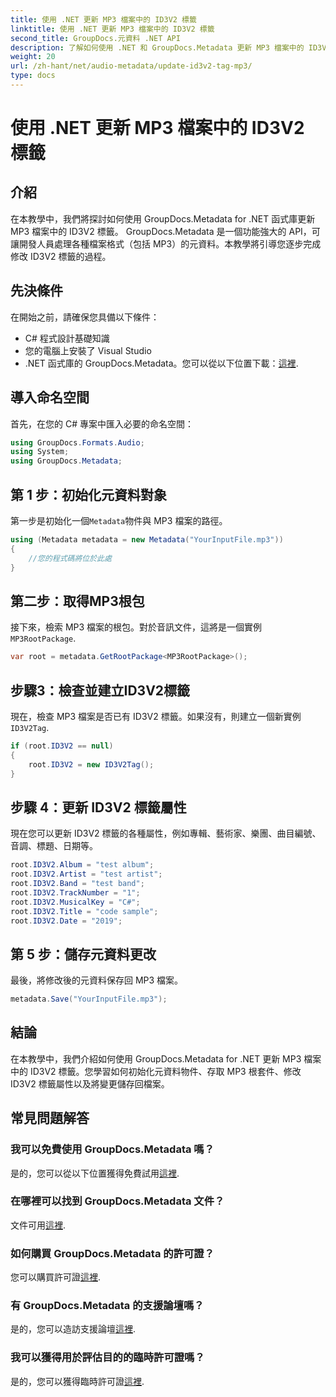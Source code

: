 ```yaml
---
title: 使用 .NET 更新 MP3 檔案中的 ID3V2 標籤
linktitle: 使用 .NET 更新 MP3 檔案中的 ID3V2 標籤
second_title: GroupDocs.元資料 .NET API
description: 了解如何使用 .NET 和 GroupDocs.Metadata 更新 MP3 檔案中的 ID3V2 標籤，以實現高效的檔案管理。
weight: 20
url: /zh-hant/net/audio-metadata/update-id3v2-tag-mp3/
type: docs
---
```

# 使用 .NET 更新 MP3 檔案中的 ID3V2 標籤

## 介紹
在本教學中，我們將探討如何使用 GroupDocs.Metadata for .NET 函式庫更新 MP3 檔案中的 ID3V2 標籤。 GroupDocs.Metadata 是一個功能強大的 API，可讓開發人員處理各種檔案格式（包括 MP3）的元資料。本教學將引導您逐步完成修改 ID3V2 標籤的過程。
## 先決條件
在開始之前，請確保您具備以下條件：
- C# 程式設計基礎知識
- 您的電腦上安裝了 Visual Studio
-  .NET 函式庫的 GroupDocs.Metadata。您可以從以下位置下載：[這裡](https://releases.groupdocs.com/metadata/net/).

## 導入命名空間
首先，在您的 C# 專案中匯入必要的命名空間：
```csharp
using GroupDocs.Formats.Audio;
using System;
using GroupDocs.Metadata;
```
## 第 1 步：初始化元資料對象
第一步是初始化一個`Metadata`物件與 MP3 檔案的路徑。
```csharp
using (Metadata metadata = new Metadata("YourInputFile.mp3"))
{
    //您的程式碼將位於此處
}
```
## 第二步：取得MP3根包
接下來，檢索 MP3 檔案的根包。對於音訊文件，這將是一個實例`MP3RootPackage`.
```csharp
var root = metadata.GetRootPackage<MP3RootPackage>();
```
## 步驟3：檢查並建立ID3V2標籤
現在，檢查 MP3 檔案是否已有 ID3V2 標籤。如果沒有，則建立一個新實例`ID3V2Tag`.
```csharp
if (root.ID3V2 == null)
{
    root.ID3V2 = new ID3V2Tag();
}
```
## 步驟 4：更新 ID3V2 標籤屬性
現在您可以更新 ID3V2 標籤的各種屬性，例如專輯、藝術家、樂團、曲目編號、音調、標題、日期等。
```csharp
root.ID3V2.Album = "test album";
root.ID3V2.Artist = "test artist";
root.ID3V2.Band = "test band";
root.ID3V2.TrackNumber = "1";
root.ID3V2.MusicalKey = "C#";
root.ID3V2.Title = "code sample";
root.ID3V2.Date = "2019";
```
## 第 5 步：儲存元資料更改
最後，將修改後的元資料保存回 MP3 檔案。
```csharp
metadata.Save("YourInputFile.mp3");
```

## 結論
在本教學中，我們介紹如何使用 GroupDocs.Metadata for .NET 更新 MP3 檔案中的 ID3V2 標籤。您學習如何初始化元資料物件、存取 MP3 根套件、修改 ID3V2 標籤屬性以及將變更儲存回檔案。

## 常見問題解答
### 我可以免費使用 GroupDocs.Metadata 嗎？
是的，您可以從以下位置獲得免費試用[這裡](https://releases.groupdocs.com/).
### 在哪裡可以找到 GroupDocs.Metadata 文件？
文件可用[這裡](https://tutorials.groupdocs.com/metadata/net/).
### 如何購買 GroupDocs.Metadata 的許可證？
您可以購買許可證[這裡](https://purchase.groupdocs.com/buy).
### 有 GroupDocs.Metadata 的支援論壇嗎？
是的，您可以造訪支援論壇[這裡](https://forum.groupdocs.com/c/metadata/14).
### 我可以獲得用於評估目的的臨時許可證嗎？
是的，您可以獲得臨時許可證[這裡](https://purchase.groupdocs.com/temporary-license/).